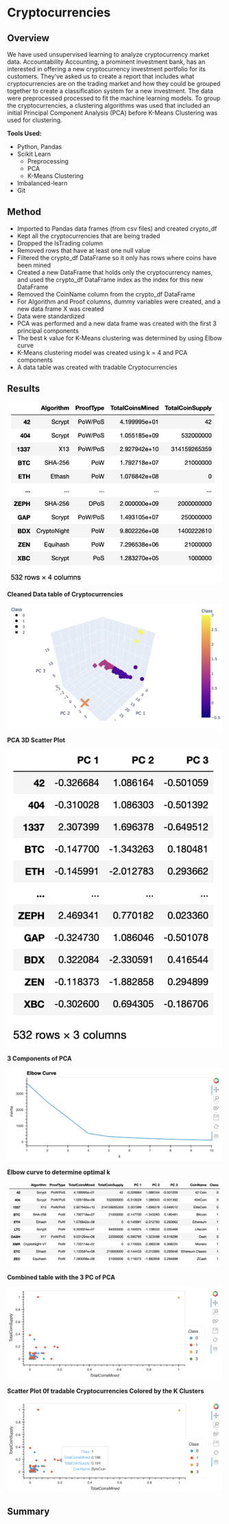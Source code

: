 # Cryptocurrencies

## Overview
We have used unsupervised learning to analyze cryptocurrency market data. Accountability Accounting, a prominent investment bank, has an interested in offering a new cryptocurrency investment portfolio for its customers. They’ve asked us to create a report that includes what cryptocurrencies are on the trading market and how they could be grouped together to create a classification system for a new investment. The data were preprocessed processed to fit the machine learning models. To group the cryptocurrencies, a clustering algorithms was used that included an initial Principal Component Analysis (PCA) before K-Means Clustering was used for clustering.

**Tools Used:**
- Python, Pandas
- Scikit Learn
  - Preprocessing
  - PCA
  - K-Means Clustering
- Imbalanced-learn
- Git

## Method

- Imported to Pandas data frames (from csv files) and created crypto_df
- Kept all the cryptocurrencies that are being traded
- Dropped the IsTrading column
- Removed rows that have at least one null value
- Filtered the crypto_df DataFrame so it only has rows where coins have been mined
- Created a new DataFrame that holds only the cryptocurrency names, and used the crypto_df DataFrame index as the index for this new DataFrame
- Removed the CoinName column from the crypto_df DataFrame
- For Algorithm and Proof columns, dummy variables were created, and a new data frame X was created
- Data were standardized
- PCA was performed and a new data frame was created with the first 3 principal components
- The best k value for K-Means clustering was determined by using Elbow curve
- K-Means clustering model was created using k = 4 and PCA components
- A data table was created with tradable Cryptocurrencies


## Results

![Cleaned_table](/images/cleaned.png)

**Cleaned Data table of Cryptocurrencies**

![PCA](/images/pca.png)

**PCA 3D Scatter Plot**

![PCA_Components](/images/pca_3components.png)

**3 Components of PCA** 

![Elbow](images/elbow_curve.png)

**Elbow curve to determine optimal k**

![Combined_table](images/combined_table.png)

**Combined table with the 3 PC of PCA**

![Scatter](images/scatter_plot.png)

**Scatter Plot 0f tradable Cryptocurrencies Colored by the K Clusters**

![Scatter-hover](images/scatter_hover.png)


## Summary

